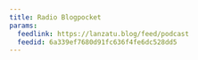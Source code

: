 ```yaml
---
title: Radio Blogpocket
params:
  feedlink: https://lanzatu.blog/feed/podcast
  feedid: 6a339ef7680d91fc636f4fe6dc528dd5
---
```

